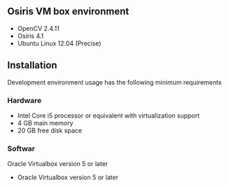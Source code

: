 ## Osiris VM box environment

<ul>
<li>OpenCV 2.4.11</li>
<li>Osiris 4.1</li>
<li>Ubuntu Linux 12.04 (Precise)</li>
</ul>

## Installation
Development environment usage has the following minimum requirements

### Hardware

<ul>
<li>Intel Core i5 processor or equivalent with virtualization support</li>
<li>4 GB main memory</li>
<li>20 GB free disk space</li>
</ul>

### Softwar

Oracle Virtualbox version 5 or later

<ul><li>Oracle Virtualbox version 5 or later</li></ul>
